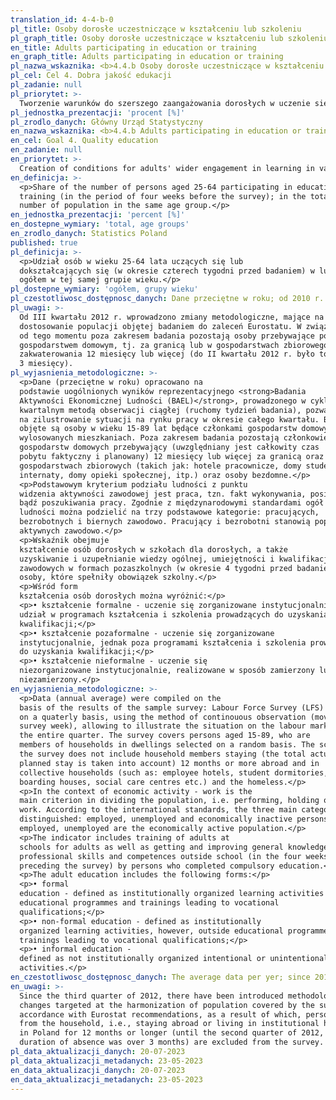 ```yaml
---
translation_id: 4-4-b-0
pl_title: Osoby dorosłe uczestniczące w kształceniu lub szkoleniu
pl_graph_title: Osoby dorosłe uczestniczące w kształceniu lub szkoleniu
en_title: Adults participating in education or training
en_graph_title: Adults participating in education or training
pl_nazwa_wskaznika: <b>4.4.b Osoby dorosłe uczestniczące w kształceniu lub szkoleniu</b>
pl_cel: Cel 4. Dobra jakość edukacji
pl_zadanie: null
pl_priorytet: >-
  Tworzenie warunków do szerszego zaangażowania dorosłych w uczenie się w różnych formach i miejscach oraz do uznawania efektów uczenia się nabytych poza edukacją formalną
pl_jednostka_prezentacji: 'procent [%]'
pl_zrodlo_danych: Główny Urząd Statystyczny
en_nazwa_wskaznika: <b>4.4.b Adults participating in education or training</b>
en_cel: Goal 4. Quality education
en_zadanie: null
en_priorytet: >-
  Creation of conditions for adults' wider engagement in learning in various forms and places and for the recognition of learning outcomes acquired outside formal education 
en_definicja: >-
  <p>Share of the number of persons aged 25-64 participating in education or
  training (in the period of four weeks before the survey); in the total
  number of population in the same age group.</p>
en_jednostka_prezentacji: 'percent [%]'
en_dostepne_wymiary: 'total, age groups'
en_zrodlo_danych: Statistics Poland
published: true
pl_definicja: >-
  <p>Udział osób w wieku 25-64 lata uczących się lub
  dokształcających się (w okresie czterech tygodni przed badaniem) w ludności
  ogółem w tej samej grupie wieku.</p>
pl_dostepne_wymiary: 'ogółem, grupy wieku'
pl_czestotliwosc_dostępnosc_danych: Dane przeciętne w roku; od 2010 r.
pl_uwagi: >-
  Od III kwartału 2012 r. wprowadzono zmiany metodologiczne, mające na celu
  dostosowanie populacji objętej badaniem do zaleceń Eurostatu. W związku z tym
  od tego momentu poza zakresem badania pozostają osoby przebywające poza
  gospodarstwem domowym, tj. za granicą lub w gospodarstwach zbiorowego
  zakwaterowania 12 miesięcy lub więcej (do II kwartału 2012 r. było to powyżej
  3 miesięcy).
pl_wyjasnienia_metodologiczne: >-
  <p>Dane (przeciętne w roku) opracowano na
  podstawie uogólnionych wyników reprezentacyjnego <strong>Badania
  Aktywności Ekonomicznej Ludności (BAEL)</strong>, prowadzonego w cyklu
  kwartalnym metodą obserwacji ciągłej (ruchomy tydzień badania), pozwalającej
  na zilustrowanie sytuacji na rynku pracy w okresie całego kwartału. Badaniem
  objęte są osoby w wieku 15-89 lat będące członkami gospodarstw domowych w
  wylosowanych mieszkaniach. Poza zakresem badania pozostają członkowie
  gospodarstw domowych przebywający (uwzględniany jest całkowity czas
  pobytu faktyczny i planowany) 12 miesięcy lub więcej za granicą oraz w
  gospodarstwach zbiorowych (takich jak: hotele pracownicze, domy studenckie,
  internaty, domy opieki społecznej, itp.) oraz osoby bezdomne.</p>
  <p>Podstawowym kryterium podziału ludności z punktu
  widzenia aktywności zawodowej jest praca, tzn. fakt wykonywania, posiadania
  bądź poszukiwania pracy. Zgodnie z międzynarodowymi standardami ogół
  ludności można podzielić na trzy podstawowe kategorie: pracujących,
  bezrobotnych i biernych zawodowo. Pracujący i bezrobotni stanowią populację
  aktywnych zawodowo.</p>
  <p>Wskaźnik obejmuje
  kształcenie osób dorosłych w szkołach dla dorosłych, a także
  uzyskiwanie i uzupełnianie wiedzy ogólnej, umiejętności i kwalifikacji
  zawodowych w formach pozaszkolnych (w okresie 4 tygodni przed badaniem) przez
  osoby, które spełniły obowiązek szkolny.</p>
  <p>Wśród form
  kształcenia osób dorosłych można wyróżnić:</p>
  <p>• kształcenie formalne - uczenie się zorganizowane instytucjonalnie poprzez
  udział w programach kształcenia i szkolenia prowadzących do uzyskania
  kwalifikacji;</p>
  <p>• kształcenie pozaformalne - uczenie się zorganizowane
  instytucjonalnie, jednak poza programami kształcenia i szkolenia prowadzącymi
  do uzyskania kwalifikacji;</p>
  <p>• kształcenie nieformalne - uczenie się
  niezorganizowane instytucjonalnie, realizowane w sposób zamierzony lub
  niezamierzony.</p>
en_wyjasnienia_metodologiczne: >-
  <p>Data (annual average) were compiled on the
  basis of the results of the sample survey: Labour Force Survey (LFS) conducted
  on a quaterly basis, using the method of continouous observation (movable
  survey week), allowing to illustrate the situation on the labour market during
  the entire quarter. The survey covers persons aged 15-89, who are
  members of households in dwellings selected on a random basis. The scope of
  the survey does not include household members staying (the total actual and
  planned stay is taken into account) 12 months or more abroad and in
  collective households (such as: employee hotels, student dormitories,
  boarding houses, social care centres etc.) and the homeless.</p>
  <p>In the context of economic activity - work is the
  main criterion in dividing the population, i.e. performing, holding or seeking
  work. According to the international standards, the three main categories are
  distinguished: employed, unemployed and economically inactive persons. The
  employed, unemployed are the economically active population.</p>
  <p>The indicator includes training of adults at
  schools for adults as well as getting and improving general knowledge,
  professional skills and competences outside school (in the four weeks
  preceding the survey) by persons who completed compulsory education.</p>
  <p>The adult education includes the following forms:</p>
  <p>• formal
  education - defined as institutionally organized learning activities through
  educational programmes and trainings leading to vocational
  qualifications;</p>
  <p>• non-formal education - defined as institutionally
  organized learning activities, however, outside educational programmes and
  trainings leading to vocational qualifications;</p>
  <p>• informal education -
  defined as not institutionally organized intentional or unintentional learning
  activities.</p>
en_czestotliwosc_dostępnosc_danych: The average data per yer; since 2010
en_uwagi: >-
  Since the third quarter of 2012, there have been introduced methodological
  changes targeted at the harmonization of population covered by the survey in
  accordance with Eurostat recommendations, as a result of which, persons absent
  from the household, i.e., staying abroad or living in institutional households
  in Poland for 12 months or longer (until the second quarter of 2012, the
  duration of absence was over 3 months) are excluded from the survey.
pl_data_aktualizacji_danych: 20-07-2023
pl_data_aktualizacji_metadanych: 23-05-2023
en_data_aktualizacji_danych: 20-07-2023
en_data_aktualizacji_metadanych: 23-05-2023
---
```

